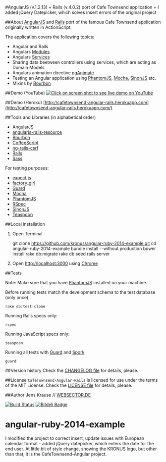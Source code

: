 #AngularJS (v.1.2.13) + Rails (v.4.0.2) port of Cafe Townsend application + I added jQuery Datepicker, which solves insert errors of the original project


##About
[AngularJS](http://http://angularjs.org/) and [Rails](http://rubyonrails.org/) port of the famous Cafe Townsend application originally written in ActionScript.

The application covers the following topics:

*  Angular and Rails
*  Angulars [Modules](http://docs.angularjs.org/guide/module)
*  Angulars [Services](http://docs.angularjs.org/guide/dev_guide.services)
*  Sharing data beetween controllers using services, which are acting as Domain Models
*  Angulars animation directive [ngAnimate](http://code.angularjs.org/1.1.4/docs/api/ng.directive:ngAnimate)
*  Testing an Angular application using [PhantomJS](http://phantomjs.org/), [Mocha](http://visionmedia.github.io/mocha/), [SinonJS](http://sinonjs.org/) etc.
*  Mixins by [Bourbon](http://bourbon.io)

##Demo (YouTube)
[![Click on screen shot to see live demo on YouTube](https://github.com/sectore/CafeTownsend-Angular-Rails/raw/master/wiki/cafetownsend-angular-rails-youtube.png "Login")](https://www.youtube.com/watch?v=PCFUKOiThJA)

##Demo (Heroku)
[http://cafetownsend-angular-rails.herokuapp.com](http://cafetownsend-angular-rails.herokuapp.com/)

##Tools and Libraries (in alphabetical order)

* [AngularJS](http://angularjs.org)
* [angularjs-rails-resource](https://github.com/tpodom/angularjs-rails-resource)
* [Bourbon](bourbon.io)
* [CoffeeScript](http://coffeescript.org/)
* [ng-rails-csrf](https://github.com/xrd/ng-rails-csrf)
* [Rails](http://rubyonrails.org/)
* [Sass](http://sass-lang.com/)

For testing purposes:

* [expect.js](https://github.com/LearnBoost/expect.js)
* [factory_girl](https://github.com/thoughtbot/factory_girl)
* [Guard](https://github.com/guard/guard)
* [Mocha](http://visionmedia.github.io/mocha/)
* [PhantomJS](http://phantomjs.org/)
* [RSpec](http://rspec.info/)
* [SinonJS](http://sinonjs.org/)
* [Teaspoon](https://github.com/modeset/teaspoon)

##Local installation
1) Open Terminal

	git clone https://github.com/kronus/angular-ruby-2014-example.git
	cd angular-ruby-2014-example
	bundle install --without production
	bower install
	rake db:migrate
	rake db:seed
	rails server

2) Open [http://localhost:3000](http://localhost:3000/) using [Chrome](https://www.google.com/chrome)

##Tests

Note: Make sure that you have [PhantomJS](http://phantomjs.org/) installed on your machine.

Before running tests match the development schema to the test database (only once)

    rake db:test:clone

Running Rails specs only:

    rspec


Running JavaScript specs only:

    teaspoon

Running all tests with [Guard](https://github.com/guard/guard) and [Spork](https://github.com/sporkrb/spork)

    guard


##Version history
Check the [CHANGELOG file](https://github.com/sectore/CafeTownsend-Angular-Rails/blob/master/CHANGELOG.md) for details, please.

##License
`CafeTownsend-Angular-Rails` is licensed for use under the terms of the MIT License. Check the [LICENSE file](https://github.com/sectore/CafeTownsend-Angular-Rails/blob/master/LICENSE.md) for details, please.

##Author
Jens Krause // [WEBSECTOR.DE](http://www.websector.de)

[![Build Status](https://travis-ci.org/sectore/CafeTownsend-Angular-Rails.png?branch=master)](https://travis-ci.org/sectore/CafeTownsend-Angular-Rails/) [![Bitdeli Badge](https://d2weczhvl823v0.cloudfront.net/sectore/cafetownsend-angular-rails/trend.png)](https://bitdeli.com/free "Bitdeli Badge")

# angular-ruby-2014-example
I modified the project to correct insert, update issues with European calendar format - added jQuery datepicker, which enters the date for the end user. At little bit of style change, showing the KRONUS logo, but other than that, it is the CafeTownsend-Angular project.
